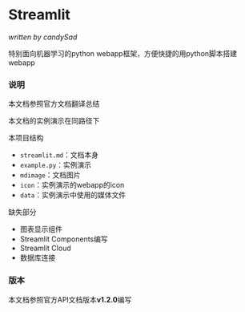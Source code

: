 # Streamlit

*written by candySad*

特别面向机器学习的python webapp框架，方便快捷的用python脚本搭建webapp



### 说明

本文档参照官方文档翻译总结

本文档的实例演示在同路径下

本项目结构

- `streamlit.md`：文档本身
- `example.py`：实例演示
- `mdimage`：文档图片
- `icon`：实例演示的webapp的icon
- `data`：实例演示中使用的媒体文件

缺失部分

- 图表显示组件
- Streamlit Components编写
- Streamlit Cloud
- 数据库连接



### 版本

本文档参照官方API文档版本**v1.2.0**编写
